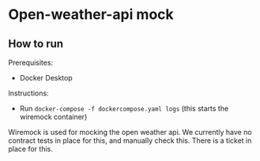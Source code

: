 # Open-weather-api mock 

## How to run
Prerequisites:
- Docker Desktop

Instructions:
- Run `docker-compose -f dockercompose.yaml logs` (this starts the wiremock container)

Wiremock is used for mocking the open weather api. We currently have no contract tests in place for this, and manually check this. There is a ticket in place for this. 